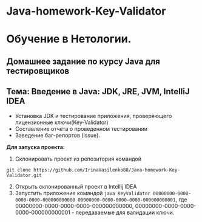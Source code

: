 # Java-homework-Key-Validator

# Обучение в Нетологии.

## Домашнее задание по курсу Java для тестировщиков

## Тема: Введение в Java: JDK, JRE, JVM, IntelliJ IDEA

- Установка JDK и тестирование приложения, проверяющего лицензионные ключи(Key-Validator)
- Составление отчета о проведенном тестировании
- Заведение баг-репортов (issue).

**Для запуска проекта:**
1. Склонировать проект из репозитория командой 

```
git clone https://github.com/IrinaVasilenko88/Java-homework-Key-Validator.git
``` 
2. Открыть склонированный проект в Intellij IDEA
3. Запустить приложение командой ```java KeyValidator 00000000-0000-0000-0000-000000000000 00000000-0000-0000-0000-000000000001```, где 00000000-0000-0000-0000-000000000000, 00000000-0000-0000-0000-000000000001 - передаваемые для валидации ключи.

